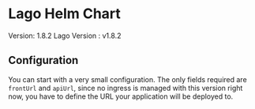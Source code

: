 # Lago Helm Chart

Version: 1.8.2
Lago Version : v1.8.2

## Configuration

You can start with a very small configuration.
The only fields required are `frontUrl` and `apiUrl`, since no ingress is managed with this version right now, you have to define the URL your application will be deployed to.
